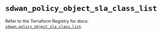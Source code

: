 # `sdwan_policy_object_sla_class_list`

Refer to the Terraform Registry for docs: [`sdwan_policy_object_sla_class_list`](https://registry.terraform.io/providers/ciscodevnet/sdwan/0.8.0/docs/resources/policy_object_sla_class_list).
